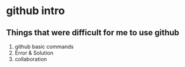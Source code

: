 # github intro
Things that were difficult for me to use github
---------------
1. github basic commands
2. Error & Solution
3. collaboration

